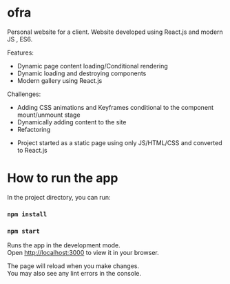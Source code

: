# ofra

Personal website for a client.
Website developed using React.js and modern JS , ES6.

Features:
  - Dynamic page content loading/Conditional rendering
  - Dynamic loading and destroying components
  - Modern gallery using React.js 
  
 Challenges:
  - Adding CSS animations and Keyframes conditional
  to the component mount/unmount stage
  - Dynamically adding content to the site
  - Refactoring
  * Project started as a static page using only JS/HTML/CSS
  and converted to React.js
  
  # How to run the app


In the project directory, you can run:

### `npm install`

### `npm start`

Runs the app in the development mode.\
Open [http://localhost:3000](http://localhost:3000) to view it in your browser.

The page will reload when you make changes.\
You may also see any lint errors in the console.

